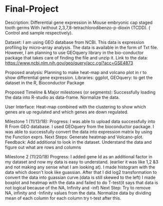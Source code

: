 # Final-Project
Description: 
Differential gene expression in Mouse embryonic cap staged tooth germs With /without 2,3,7,8-tetrachlorodibenzo-p-dioxin (TCDD). ( Control and sample respectively).

Dataset: 
I am using GEO database from NCBI. This data is expression profiling by micro–array analysis. 
 The data is available in the form of Txt file. However, I am planning to use GEOquery library in the bio-conductor package that takes care of finding the file and unzip it. 
Link to the data:
https://www.ncbi.nlm.nih.gov/geo/query/acc.cgi?acc=GSE4873 


Proposed analysis:
Planning to make heat-map and volcano plot in r to show differential gene expression.
Libraries:
ggplot,
GEOquery: to get the dataset in the R,
Bioconductor Package 


Proposed Timeline & Major milestones (or segments):
Successfully loading the data into R-studio as data-frame.
Normalize the data. 


User Interface:
Heat-map combined with the clustering to show which genes are up regulated and which genes are down regulated. 

Milestone 1 (11/13/18): 
Progress: I was able to upload data successfully into R From GEO database. I used GEOquery from the bioconductor package. 
I was able to successfully convert the data into expression matrix by using the Function exprs.
Next Steps:
Generate heatmap and Volcano-plot.
Feedback:
Add additional to look in the dataset.
Understand the data and figure out what are rows and columns

Milestone 2 (11/20/18)
Progress: I added gene Id as an additional factor in my dataset and now my data is easy to understand. (earlier it was like 1,2 &3 and not making any sense what I am looking at).
I made histogram with the data which doesn't look like guassian. After that I did log2 transformation to convert the data into guassian curve.(data is still skewed to the left) 
I made boxplot and heatmap with the data and failed to do T-test(it says that data is not logical because of the NA, Infinity and -inf)
Next Step: Try to remove NA, infinity and -Infinity values from the data.
Normalize data by dividing mean of each column for each column
try t-test after this.


